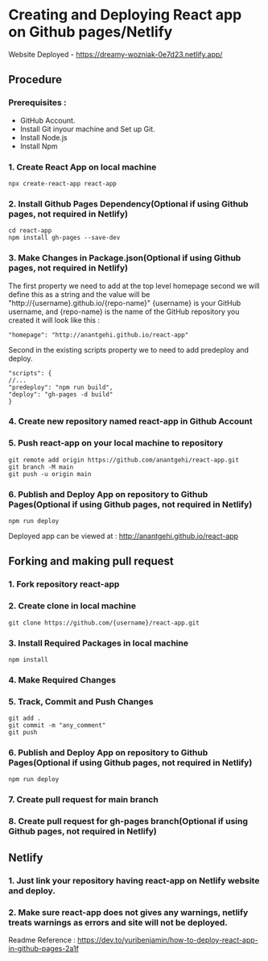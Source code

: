 # Creating and Deploying React app on Github pages/Netlify

Website Deployed - https://dreamy-wozniak-0e7d23.netlify.app/

## Procedure

### Prerequisites :

* GitHub Account.
* Install Git inyour machine and Set up Git.
* Install Node.js
* Install Npm

### 1. Create React App on local machine
```
npx create-react-app react-app
```
### 2. Install Github Pages Dependency(Optional if using Github pages, not required in Netlify)
```
cd react-app
npm install gh-pages --save-dev
```
### 3. Make Changes in Package.json(Optional if using Github pages, not required in Netlify)

The first property we need to add at the top level homepage second we will define this as a string and the value will be "http://{username}.github.io/{repo-name}" {username} is your GitHub username, and {repo-name} is the name of the GitHub repository you created it will look like this :
```
"homepage": "http://anantgehi.github.io/react-app"
```
Second in the existing scripts property we to need to add predeploy and deploy.
```
"scripts": {
//...
"predeploy": "npm run build",
"deploy": "gh-pages -d build"
}
```
### 4. Create new repository named react-app in Github Account
### 5. Push react-app on your local machine to repository
```
git remote add origin https://github.com/anantgehi/react-app.git
git branch -M main
git push -u origin main
```
### 6. Publish and Deploy App on repository to Github Pages(Optional if using Github pages, not required in Netlify)
```
npm run deploy
```
Deployed app can be viewed at : http://anantgehi.github.io/react-app

## Forking and making pull request

### 1. Fork repository react-app
### 2. Create clone in local machine
```
git clone https://github.com/{username}/react-app.git
```
### 3. Install Required Packages in local machine
```
npm install
```
### 4. Make Required Changes
### 5. Track, Commit and Push Changes
```
git add .
git commit -m "any_comment"
git push
```
### 6. Publish and Deploy App on repository to Github Pages(Optional if using Github pages, not required in Netlify)
```
npm run deploy
```
### 7. Create pull request for main branch
### 8. Create pull request for gh-pages branch(Optional if using Github pages, not required in Netlify)

## Netlify

### 1. Just link your repository having react-app on Netlify website and deploy.
### 2. Make sure react-app does not gives any warnings, netlify treats warnings as errors and site will not be deployed. 

Readme Reference : https://dev.to/yuribenjamin/how-to-deploy-react-app-in-github-pages-2a1f
